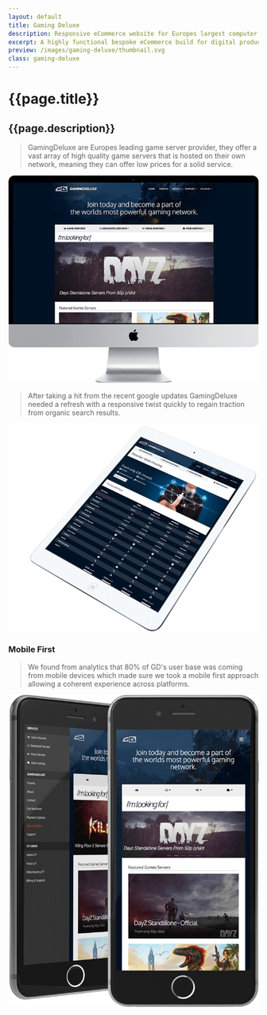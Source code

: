 ```yaml
---
layout: default
title: Gaming Deluxe
description: Responsive eCommerce website for Europes largest computer game server provider.
excerpt: A highly functional bespoke eCommerce build for digital products serving the online gaming community around the UK, EU and USA.
preview: /images/gaming-deluxe/thumbnail.svg
class: gaming-deluxe
---
```


# {{page.title}}
## {{page.description}}

> GamingDeluxe are Europes leading game server provider,
> they offer a vast array of high quality game servers
> that is hosted on their own network, meaning they can offer
> low prices for a solid service.

![GD Desktop Screenshot](/images/gaming-deluxe/desktop.png)

> After taking a hit from the recent google updates
> GamingDeluxe needed a refresh with a responsive twist quickly
> to regain traction from organic search results.

![GD Tablet Screenshot](/images/gaming-deluxe/tablet.png)

### Mobile First
> We found from analytics that 80% of GD's user base was coming
> from mobile devices which made sure we took a mobile first
> approach allowing a coherent experience across platforms.

![GD Mobile Screenshot](/images/gaming-deluxe/mobile.png)
